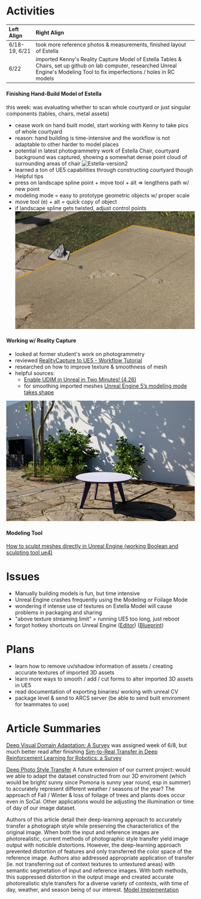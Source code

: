 # Activities

| Left Align | Right Align |
| :--        |:--   |
| 6/18-19, 6/21 | took more reference photos & measurements, finished layout of Estella
| 6/22 |  imported Kenny's Reality Capture Model of Estella Tables & Chairs, set up github on lab computer, researched Unreal Engine's Modeling Tool to fix imperfections / holes in RC models

#### Finishing Hand-Build Model of Estella
this week: was evaluating whether to scan whole courtyard or just singular components (tables, chairs, metal assets)
+ cease work on hand built model, start working with Kenny to take pics of whole courtyard
+ reason: hand building is time-intensive and the workflow is not adaptable to other harder to model places
+ potential in latest photogrammetry work of Estella Chair, courtyard background was captured, showing a somewhat dense point cloud of surrounding areas of chair
![Estella-version2](estella-version2.png)
+ learned a ton of UE5 capabilities through constructing courtyard though
Helpful tips
+ press on landscape spline point + move tool + alt => lengthens path w/ new point
+ modeling mode = easy to prototype geometric objects w/ proper scale
+ move tool (e) + alt = quick copy of object
+ if landscape spline gets twisted, adjust control points
![twisted-pavement](fix-twisted-pavement.png)

#### Working w/ Reality Capture
+ looked at former student's work on photogrammetry
+ reviewed [RealityCapture to UE5 - Workflow Tutorial](https://youtu.be/WrCOhes1Zgg?t=2216) 
+ researched on how to improve texture & smoothness of mesh
+ helpful sources:
  + [Enable UDIM in Unreal in Two Minutes! (4.26)](https://www.youtube.com/watch?v=t-eG2TDU048)
  + for smoothing imported meshes [Unreal Engine 5’s modeling mode takes shape](https://www.unrealengine.com/en-US/tech-blog/unreal-engine-5-s-modeling-mode-takes-shape)

![Estella-table](estella-table.png)

#### Modeling Tool 
[How to sculpt meshes directly in Unreal Engine (working Boolean and sculpting tool ue4)](https://youtu.be/aBPQsfz-qwY)

# Issues
+ Manually building models is fun, but time intensive
+ Unreal Engine crashes frequently using the Modeling or Foilage Mode
+ wondering if intense use of textures on Estella Model will cause problems in packaging and sharing 
+ "above texture streaming limit" = running UE5 too long, just reboot
+ forgot hotkey shortcuts on Unreal Engine ([Editor](https://defkey.com/unreal-engine-5-shortcuts?orientation=landscape&filter=false&cellAlternateColor=%23d6ffef&showPageNumber=true&showPageNumber=false&pdf=True)) ([Blueprint](https://cdn2.unrealengine.com/blog/BlueprintCheatSheet-1989117414.pdf))

# Plans
+ learn how to remove uv/shadow information of assets / creating accurate textures of imported 3D assets
+ learn more ways to smooth / add / cut forms to alter imported 3D assets in UE5
+ read documentation of exporting binaries/ working with unreal CV
+ package level & send to ARCS server (be able to send built enviroment for teammates to use)

# Article Summaries
[Deep Visual Domain Adaptation: A Survey](https://arxiv.org/pdf/1802.03601.pdf) 
was assigned week of 6/8, but much better read after finishing [Sim-to-Real Transfer in Deep Reinforcement Learning for Robotics: a Survey](https://ieeexplore.ieee.org/abstract/document/9308468)

[Deep Photo Style Transfer](https://openaccess.thecvf.com/content_cvpr_2017/papers/Luan_Deep_Photo_Style_CVPR_2017_paper.pdf)
A future extension of our current project: would we able to adapt the dataset constructed from our 3D enviroment (which would be bright/ sunny since Pomona is sunny year round, esp in summer) to accurately represent different weather / seasons of the year? The approach of Fall / Winter & loss of foilage of trees and plants does occur even in SoCal. Other applications would be adjusting the illumination or time of day of our image dataset. 

Authors of this article detail their deep-learning approach to accurately transfer a photograph style while preserving the characteristics of the original image.  When both the input and reference images are photorealistic, current methods of photographic style transfer yield image output with noticible distortions. However, the deep-learning approach prevented distortion of features and only transferred the color space of the reference image. Authors also addressed appropriate application of transfer (ie. not transferring out of context textures to untextured areas) with semantic segmetation of input and reference images. With both methods, this suppressed distortion in the output image and created accurate photorealistic style transfers for a diverse variety of contexts, with time of day, weather, and season being of our interest. [Model Implementation](https://github.com/luanfujun/deep-photo-styletransfer)
